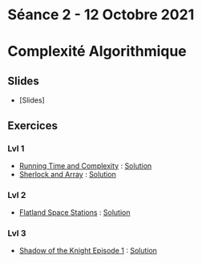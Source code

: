 # Séance 2 - 12 Octobre 2021
# Complexité Algorithmique
## Slides
  - [Slides]
## Exercices
### Lvl 1
  - [Running Time and Complexity](https://www.hackerrank.com/challenges/30-running-time-and-complexity/problem) : [Solution](running-time-and-complexity.py)
  - [Sherlock and Array](https://www.hackerrank.com/challenges/sherlock-and-array/problem) : [Solution](sherlock-and-array.py)
### Lvl 2
  - [Flatland Space Stations](https://www.hackerrank.com/challenges/flatland-space-stations/problem) : [Solution](flatland-space-stations.py)
### Lvl 3
  - [Shadow of the Knight Episode 1](https://www.codingame.com/training/medium/shadows-of-the-knight-episode-1) : [Solution](shadow-of-the-knight-ep-1.py)
